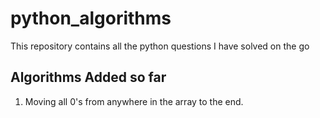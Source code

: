 # python_algorithms
This repository contains all the python questions I have solved on the go

## Algorithms Added so far 
1. Moving all 0's from anywhere in the array to the end.
